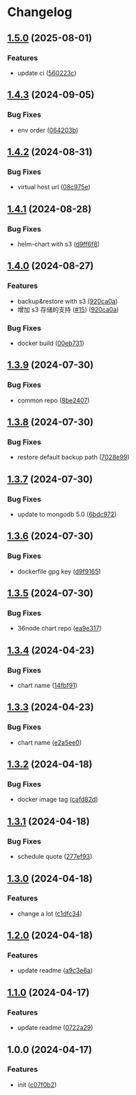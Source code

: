# Changelog

## [1.5.0](https://github.com/36node/mongodb-backup/compare/v1.4.3...v1.5.0) (2025-08-01)


### Features

* update ci ([560223c](https://github.com/36node/mongodb-backup/commit/560223cc7a346973fc96da276852bd7d153f0bec))

## [1.4.3](https://github.com/36node/mongodb-backup/compare/v1.4.2...v1.4.3) (2024-09-05)


### Bug Fixes

* env order ([064203b](https://github.com/36node/mongodb-backup/commit/064203bf66c8fd4b36f5f6bcad96795256575891))

## [1.4.2](https://github.com/36node/mongodb-backup/compare/v1.4.1...v1.4.2) (2024-08-31)


### Bug Fixes

* virtual host url ([08c975e](https://github.com/36node/mongodb-backup/commit/08c975e4da76767c2783041dd3fb8a82be4fa395))

## [1.4.1](https://github.com/36node/mongodb-backup/compare/v1.4.0...v1.4.1) (2024-08-28)


### Bug Fixes

* helm-chart with s3 ([d9ff6f8](https://github.com/36node/mongodb-backup/commit/d9ff6f8165a95403e55dc0c98af32da125c49e37))

## [1.4.0](https://github.com/36node/mongodb-backup/compare/v1.3.9...v1.4.0) (2024-08-27)


### Features

* backup&restore with s3 ([920ca0a](https://github.com/36node/mongodb-backup/commit/920ca0a59e585f37702273e403caeab0e392fed7))
* 增加 s3 存储的支持 ([#15](https://github.com/36node/mongodb-backup/issues/15)) ([920ca0a](https://github.com/36node/mongodb-backup/commit/920ca0a59e585f37702273e403caeab0e392fed7))


### Bug Fixes

* docker build ([00eb731](https://github.com/36node/mongodb-backup/commit/00eb731eab61420e4144b065e85cf528c5108eda))

## [1.3.9](https://github.com/36node/mongodb-backup/compare/v1.3.8...v1.3.9) (2024-07-30)


### Bug Fixes

* common repo ([8be2407](https://github.com/36node/mongodb-backup/commit/8be2407cd22496c8565c11ec9981d6c33702018a))

## [1.3.8](https://github.com/36node/mongodb-backup/compare/v1.3.7...v1.3.8) (2024-07-30)


### Bug Fixes

* restore default backup path ([7028e99](https://github.com/36node/mongodb-backup/commit/7028e998c5c08c139a626d984f16351cf03591c8))

## [1.3.7](https://github.com/36node/mongodb-backup/compare/v1.3.6...v1.3.7) (2024-07-30)


### Bug Fixes

* update to mongodb 5.0 ([6bdc972](https://github.com/36node/mongodb-backup/commit/6bdc9724d335314e63c36dfda76e257ff89de0a6))

## [1.3.6](https://github.com/36node/mongodb-backup/compare/v1.3.5...v1.3.6) (2024-07-30)


### Bug Fixes

* dockerfile gpg key ([d9f9165](https://github.com/36node/mongodb-backup/commit/d9f9165fb3bc5174b2da86d9266ff6d25c2be60c))

## [1.3.5](https://github.com/36node/mongodb-backup/compare/v1.3.4...v1.3.5) (2024-07-30)


### Bug Fixes

* 36node chart repo ([ea9e317](https://github.com/36node/mongodb-backup/commit/ea9e317e47106e80756ebff9ab63af709542d095))

## [1.3.4](https://github.com/36node/mongodb-backup/compare/v1.3.3...v1.3.4) (2024-04-23)


### Bug Fixes

* chart name ([14fbf91](https://github.com/36node/mongodb-backup/commit/14fbf918120d0d711e3302982d630945ed5228c2))

## [1.3.3](https://github.com/36node/mongodb-backup/compare/v1.3.2...v1.3.3) (2024-04-23)


### Bug Fixes

* chart name ([e2a5ee0](https://github.com/36node/mongodb-backup/commit/e2a5ee09b53543a04ddcc9a72a57368ac6fa0463))

## [1.3.2](https://github.com/36node/mongodb-backup/compare/v1.3.1...v1.3.2) (2024-04-18)


### Bug Fixes

* docker image tag ([cafd82d](https://github.com/36node/mongodb-backup/commit/cafd82d6d5b2c34068d709b0185627675bb53c52))

## [1.3.1](https://github.com/36node/mongodb-backup/compare/v1.3.0...v1.3.1) (2024-04-18)


### Bug Fixes

* schedule quote ([277ef93](https://github.com/36node/mongodb-backup/commit/277ef9382d93ab0fd6c26979545ea72f8a36f3be))

## [1.3.0](https://github.com/36node/mongodb-backup/compare/v1.2.0...v1.3.0) (2024-04-18)


### Features

* change a lot ([c1dfc34](https://github.com/36node/mongodb-backup/commit/c1dfc3401c73399a59fdc526afb11cf50df129b5))

## [1.2.0](https://github.com/36node/mongodb-backup/compare/v1.1.0...v1.2.0) (2024-04-18)


### Features

* update readme ([a9c3e6a](https://github.com/36node/mongodb-backup/commit/a9c3e6aabe064dc3c228b4282842f47030fa2007))

## [1.1.0](https://github.com/36node/mongodb-backup/compare/v1.0.0...v1.1.0) (2024-04-17)


### Features

* update readme ([0722a29](https://github.com/36node/mongodb-backup/commit/0722a299476c3e1b7bf2f81c80883e1fc49b1276))

## 1.0.0 (2024-04-17)


### Features

* init ([c07f0b2](https://github.com/36node/mongodb-backup/commit/c07f0b28a3b06f2233c1de707dc18f7242ab9b36))
